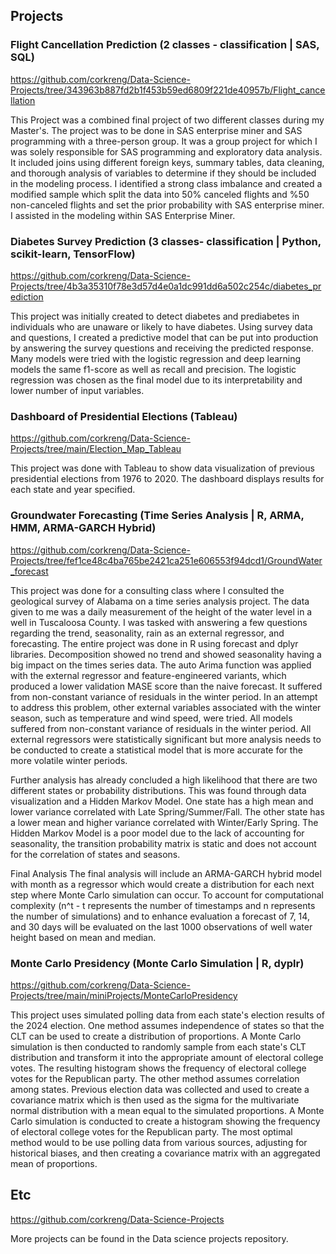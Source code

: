 

## Projects

### Flight Cancellation Prediction (2 classes - classification | SAS, SQL)
<https://github.com/corkreng/Data-Science-Projects/tree/343963b887fd2b1f453b59ed6809f221de40957b/Flight_cancellation>

 This Project was a combined final project of two different classes during my Master's. The project was to be done in SAS enterprise miner and SAS programming with a three-person group. It was a group project for which I was solely responsible for SAS programming and exploratory data analysis. It included joins using different foreign keys, summary tables, data cleaning, and thorough analysis of variables to determine if they should be included in the modeling process. I identified a strong class imbalance and created a modified sample which split the data into 50% canceled flights and %50 non-canceled flights and set the prior probability with SAS enterprise miner. I assisted in the modeling within SAS Enterprise Miner.
  
### Diabetes Survey Prediction (3 classes- classification | Python, scikit-learn, TensorFlow)
<https://github.com/corkreng/Data-Science-Projects/tree/4b3a35310f78e3d57d4e0a1dc991dd6a502c254c/diabetes_prediction>

  This project was initially created to detect diabetes and prediabetes in individuals who are unaware or likely to have diabetes. Using survey data and questions, I created a predictive model that can be put into production by answering the survey questions and receiving the predicted response. Many models were tried with the logistic regression and deep learning models the same f1-score as well as recall and precision. The logistic regression was chosen as the final model due to its interpretability and lower number of input variables.  

### Dashboard of Presidential Elections (Tableau)
<https://github.com/corkreng/Data-Science-Projects/tree/main/Election_Map_Tableau>

  This project was done with Tableau to show data visualization of previous presidential elections from 1976 to 2020. The dashboard displays results for each state and year specified. 

### Groundwater Forecasting (Time Series Analysis | R, ARMA, HMM, ARMA-GARCH Hybrid)
<https://github.com/corkreng/Data-Science-Projects/tree/fef1ce48c4ba765be2421ca251e606553f94dcd1/GroundWater_forecast>

 This project was done for a consulting class where I consulted the geological survey of Alabama on a time series analysis project. The data given to me was a daily measurement of the height of the water level in a well in Tuscaloosa County. I was tasked with answering a few questions regarding the trend, seasonality, rain as an external regressor, and forecasting. The entire project was done in R using forecast and dplyr libraries. Decomposition showed no trend and showed seasonality having a big impact on the times series data. The auto Arima function was applied with the external regressor and feature-engineered variants, which produced a lower validation MASE score than the naive forecast. It suffered from non-constant variance of residuals in the winter period. In an attempt to address this problem, other external variables associated with the winter season, such as temperature and wind speed, were tried. All models suffered from non-constant variance of residuals in the winter period. All external regressors were statistically significant but more analysis needs to be conducted to create a statistical model that is more accurate for the more volatile winter periods.

 Further analysis has already concluded a high likelihood that there are two different states or probability distributions. This was found through data visualization and a Hidden Markov Model. One state has a high mean and lower variance correlated with Late Spring/Summer/Fall. The other state has a lower mean and higher variance correlated with Winter/Early Spring. The Hidden Markov Model is a poor model due to the lack of accounting for seasonality, the transition probability matrix is static and does not account for the correlation of states and seasons.
 
 Final Analysis
The final analysis will include an ARMA-GARCH hybrid model with month as a regressor which would create a distribution for each next step where Monte Carlo simulation can occur. To account for computational complexity (n^t - t represents the number of timestamps and n represents the number of simulations) and to enhance evaluation a forecast of 7, 14, and 30 days will be evaluated on the last 1000 observations of well water height based on mean and median. 

### Monte Carlo Presidency (Monte Carlo Simulation | R, dyplr)
<https://github.com/corkreng/Data-Science-Projects/tree/main/miniProjects/MonteCarloPresidency>

This project uses simulated polling data from each state's election results of the 2024 election. 
One method assumes independence of states so that the CLT can be used to create a distribution of proportions. A Monte Carlo simulation is then conducted to randomly sample from each state's CLT distribution and transform it into the appropriate amount of electoral college votes. The resulting histogram shows the frequency of electoral college votes for the Republican party. The other method assumes correlation among states. Previous election data was collected and used to create a covariance matrix which is then used as the sigma for the multivariate normal distribution with a mean equal to the simulated proportions. A Monte Carlo simulation is conducted to create a histogram showing the frequency of electoral college votes for the Republican party. The most optimal method would to be use polling data from various sources, adjusting for historical biases, and then creating a covariance matrix with an aggregated mean of proportions. 

 
 
## Etc 
<https://github.com/corkreng/Data-Science-Projects>

  More projects can be found in the Data science projects repository. 




  
